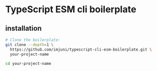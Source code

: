 # TypeScript ESM cli boilerplate

## installation

```bash
# Clone the boilerplate:
git clone --depth=1 \
  https://github.com/imjuni/typescript-cli-esm-boilerplate.git \
  your-project-name

cd your-project-name
```
